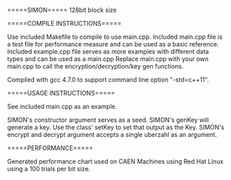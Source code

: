 =====SIMON=====
128bit block size

=====COMPILE INSTRUCTIONS=====

Use included Makefile to compile to use main.cpp.
Included main.cpp file is a test file for performance measure and can be used as a basic reference. 
Included example.cpp file serves as more examples with different data types and can be used as a main.cpp
Replace main.cpp with your own main.cpp to call the encryption/decryption/key gen functions.

Compiled with gcc 4.7.0 to support command line option "-std=c++11".

=====USAGE INSTRUCTIONS=====

See included main.cpp as an example.

SIMON's constructor argument serves as a seed.
SIMON's genKey will generate a key. Use the class' setKey to set that output as the Key.
SIMON's encrypt and decrypt argument accepts a single uberzahl as an argument.

=====PERFORMANCE=====

Generated performance chart used on CAEN Machines using Red Hat Linux using a 100 trials per bit size.
